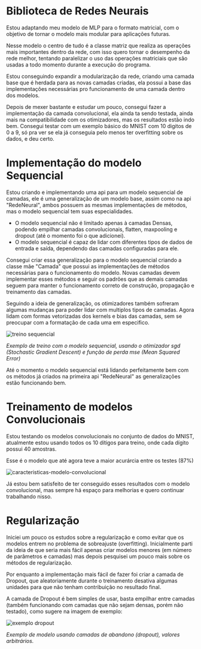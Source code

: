 # Biblioteca de Redes Neurais

Estou adaptando meu modelo de MLP para o formato matricial, com o objetivo de tornar o modelo mais modular para aplicações futuras.

Nesse modelo o centro de tudo é a classe matriz que realiza as operações mais importantes dentro da rede, com isso quero tornar o desempenho
da rede melhor, tentando paralelizar o uso das operações matriciais que são usadas a todo momento durante a execução do programa.

Estou conseguindo expandir a modularização da rede, criando uma camada base que é herdada para as novas camadas criadas, ela possui a base das 
implementações necessárias pro funcionamento de uma camada dentro dos modelos.

Depois de mexer bastante e estudar um pouco, consegui fazer a implementação da camada convolucional, ela ainda ta sendo testada, ainda mais na 
compatibilidade com os otimizadores, mas os resultados estão indo bem. Consegui testar com um exemplo básico do MNIST com 10 digitos de 0 a 9, só
pra ver se ela já conseguia pelo menos ter overfitting sobre os dados, e deu certo.

# Implementação do modelo Sequencial

Estou criando e implementando uma api para um modelo sequencial de camadas, ele é uma generalização de um modelo base, assim como na api "RedeNeural", ambos possuem as mesmas implementações de métodos, mas o modelo sequencial tem suas especialidades.

- O modelo sequencial não é limitado apenas à camadas Densas, podendo empilhar camadas convolucionais, flatten, maxpooling e dropout (até o momento foi o que adicionei).
- O modelo sequencial é capaz de lidar com diferentes tipos de dados de entrada e saída, dependendo das camadas configuradas para ele.

Consegui criar essa generalização para o modelo sequencial criando a classe mãe "Camada" que possui as implementações de métodos necessárias para o funcionamento do modelo. Novas camadas devem implementar esses métodos e seguir os padrões que as demais camadas seguem para manter o funcionamento correto de construção, propagação e treinamento das camadas.

Seguindo a ideia de generalização, os otimizadores também sofreram algumas mudanças para poder lidar com multiplos tipos de camadas. Agora lidam com formas vetorizadas dos kernels e bias das camadas, sem se preocupar com a formatação de cada uma em especifico.

![treino sequencial](https://github.com/thag0/Biblioteca-de-Redes-Neurais/assets/91092364/368c7994-ccc9-4baa-8417-5d67c7e5320c)

*Exemplo de treino com o modelo sequencial, usando o otimizador sgd (Stochastic Gradient Descent) e função de perda mse (Mean Squared Error)*

Até o momento o modelo sequencial está lidando perfeitamente bem com os métodos já criados na primeira api "RedeNeural" as generalizações estão funcionando bem. 

# Treinamento de modelos Convolucionais

Estou testando os modelos convolucionais no conjunto de dados do MNIST, atualmente estou usando todos os 10 dítigos para treino, onde cada dígito possui 40 amostras.

Esse é o modelo que até agora teve a maior acurárcia entre os testes (87%)

![caracteristicas-modelo-convolucional](https://github.com/thag0/Biblioteca-de-Redes-Neurais/assets/91092364/9f0c8938-4ba0-47c8-8d4a-d7a3ba6fe989)

Já estou bem satisfeito de ter conseguido esses resultados com o modelo convolucional, mas sempre há espaço para melhorias e quero continuar trabalhando nisso.

# Regularização

Iniciei um pouco os estudos sobre a regularização e como evitar que os modelos entrem no problema de sobreajuste (overfitting). Inicialmente parti da ideia de que seria mais fácil apenas criar modelos menores (em número de parâmetros e camadas) mas depois pesquisei um pouco mais sobre os métodos de regularização.

Por enquanto a implementação mais fácil de fazer foi criar a camada de Dropout, que aleatoriamente durante o treinamento desativa algumas unidades para que não tenham contribuição no resultado final.

A camada de Dropout é bem simples de usar, basta empilhar entre camadas (também funcionando com camadas que não sejam densas, porém não testado), como sugere na imagem de exemplo:

![exemplo dropout](https://github.com/thag0/Biblioteca-de-Redes-Neurais/assets/91092364/079fae89-dc01-4ea1-9b62-ef4dc3086200)

*Exemplo de modelo usando camadas de abandono (dropout), valores arbitrários.*